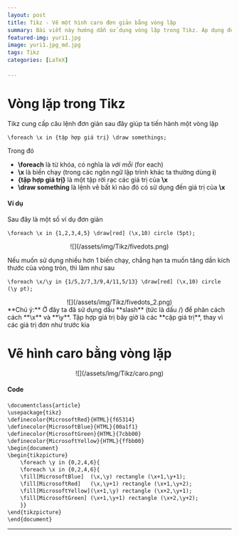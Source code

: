 ```yaml
---
layout: post
title: Tikz - Vẽ một hình caro đơn giản bằng vòng lặp
summary: Bài viết này hướng dẫn sử dụng vòng lặp trong Tikz. Áp dụng để vẽ một hình ca rô đơn giản.
featured-img: yuri1.jpg
image: yuri1.jpg_md.jpg
tags: Tikz
categories: [LaTeX]

---
```

# Vòng lặp trong Tikz

Tikz cung cấp câu lệnh đơn giản sau đây giúp ta tiến hành một vòng lặp

```
\foreach \x in {tập hợp giá trị} \draw somethings;
```

Trong đó 
- **\foreach** là từ khóa, có nghĩa là *với mỗi* (for each)
- **\x** là biến chạy (trong các ngôn ngữ lập trình khác ta thường dùng **i**)
- **{tập hợp giá trị}** là một tập rời rạc các giá trị của **\x**
- **\draw something** là lệnh vẽ bất kì nào đó có sử dụng đến giá trị của **\x**

#### Ví dụ

Sau đây là một số ví dụ đơn giản

```
\foreach \x in {1,2,3,4,5} \draw[red] (\x,10) circle (5pt);
```
<div align="center" markdown="1">
![](/assets/img/Tikz/fivedots.png)
</div>

Nếu muốn sử dụng nhiều hơn 1 biến chạy, chẳng hạn ta muốn tăng dần kích thước của vòng tròn, thì làm như sau

```
\foreach \x/\y in {1/5,2/7,3/9,4/11,5/13} \draw[red] (\x,10) circle (\y pt);
```
<div align="center" markdown="1">
![](/assets/img/Tikz/fivedots_2.png)
</div>

<div class="alert note" markdown="1">
**Chú ý:** Ở đây ta đã sử dụng dấu **slash** (tức là dấu /) để phân cách cách **\x** và **\y**. Tập hợp giá trị bây giờ là các **cặp giá trị**, thay vì các giá trị đơn như trước kia
</div>

# Vẽ hình caro bằng vòng lặp

<div align="center" markdown="1">
![](/assets/img/Tikz/caro.png)
</div>

#### Code
```
\documentclass{article}
\usepackage{tikz}
\definecolor{MicrosoftRed}{HTML}{f65314}
\definecolor{MicrosoftBlue}{HTML}{00a1f1}
\definecolor{MicrosoftGreen}{HTML}{7cbb00}
\definecolor{MicrosoftYellow}{HTML}{ffbb00}
\begin{document}
\begin{tikzpicture}
    \foreach \y in {0,2,4,6}{
    \foreach \x in {0,2,4,6}{
    \fill[MicrosoftBlue]  (\x,\y) rectangle (\x+1,\y+1);
    \fill[MicrosoftRed]   (\x,\y+1) rectangle (\x+1,\y+2);
    \fill[MicrosoftYellow](\x+1,\y) rectangle (\x+2,\y+1);
    \fill[MicrosoftGreen] (\x+1,\y+1) rectangle (\x+2,\y+2);
    }}
\end{tikzpicture}
\end{document}
```

---

